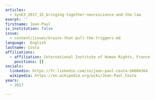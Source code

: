 ```yaml
---
articles:
  - SynE3_2017_15_bringing-together-neuroscience-and-the-law
exerpt: ''
firstname: Jean-Paul
is_institution: false
issue:
  - content/issues/brains-that-pull-the-triggers.md
language:  English
lastname: Costa
affiliations:
  - affiliation: International Institute of Human Rights, France
    positions: []
socials:
  linkedin: https://fr.linkedin.com/in/jean-paul-costa-b6004364
  wikipedia: https://en.wikipedia.org/wiki/Jean-Paul_Costa
years:
  - 2017

---
```

